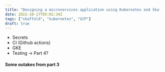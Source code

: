 ```yaml
---
title: "Designing a microservices application using Kubernetes and Skaffold - part 3"
date: 2022-10-17T05:01:34Z
tags: ["skaffold", "kubernetes", "GCP"]
draft: true
---
```


- Secrets
- CI (Github actions)
- GKE
- Testing -> Part 4?


#### Some outakes from part 3
